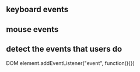 ## keyboard events

## mouse events

## detect the events that users do

DOM element.addEventListener("event", function(){})
